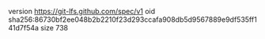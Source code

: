 version https://git-lfs.github.com/spec/v1
oid sha256:86730bf2ee048b2b2210f23d293ccafa908db5d9567889e9df535ff141d7f54a
size 738
